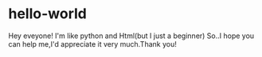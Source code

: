 # hello-world
Hey eveyone!
I'm like python and Html(but I just a beginner)
So..I hope you can help me,I'd appreciate it very much.Thank you!
